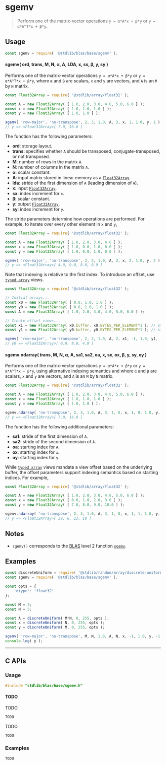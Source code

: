 <!--

@license Apache-2.0

Copyright (c) 2024 The Stdlib Authors.

Licensed under the Apache License, Version 2.0 (the "License");
you may not use this file except in compliance with the License.
You may obtain a copy of the License at

   http://www.apache.org/licenses/LICENSE-2.0

Unless required by applicable law or agreed to in writing, software
distributed under the License is distributed on an "AS IS" BASIS,
WITHOUT WARRANTIES OR CONDITIONS OF ANY KIND, either express or implied.
See the License for the specific language governing permissions and
limitations under the License.

-->

# sgemv

> Perform one of the matrix-vector operations `y = α*A*x + β*y` or `y = α*A^T*x + β*y`.

<section class="usage">

## Usage

```javascript
const sgemv = require( '@stdlib/blas/base/sgemv' );
```

#### sgemv( ord, trans, M, N, α, A, LDA, x, sx, β, y, sy )

Performs one of the matrix-vector operations `y = α*A*x + β*y` or `y = α*A^T*x + β*y`, where `α` and `β` are scalars, `x` and `y` are vectors, and `A` is an `M` by `N` matrix.

```javascript
const Float32Array = require( '@stdlib/array/float32' );

const A = new Float32Array( [ 1.0, 2.0, 3.0, 4.0, 5.0, 6.0 ] );
const x = new Float32Array( [ 1.0, 1.0, 1.0 ] );
const y = new Float32Array( [ 1.0, 1.0 ] );

sgemv( 'row-major', 'no-transpose', 2, 3, 1.0, A, 3, x, 1, 1.0, y, 1 );
// y => <Float32Array>[ 7.0, 16.0 ]
```

The function has the following parameters:

-   **ord**: storage layout.
-   **trans**: specifies whether `A` should be transposed, conjugate-transposed, or not transposed.
-   **M**: number of rows in the matrix `A`.
-   **N**: number of columns in the matrix `A`.
-   **α**: scalar constant.
-   **A**: input matrix stored in linear memory as a [`Float32Array`][mdn-float32array].
-   **lda**: stride of the first dimension of `A` (leading dimension of `A`).
-   **x**: input [`Float32Array`][mdn-float32array].
-   **sx**: index increment for `x`.
-   **β**: scalar constant.
-   **y**: output [`Float32Array`][mdn-float32array].
-   **sy**: index increment for `y`.

The stride parameters determine how operations are performed. For example, to iterate over every other element in `x` and `y`,

```javascript
const Float32Array = require( '@stdlib/array/float32' );

const A = new Float32Array( [ 1.0, 2.0, 3.0, 4.0 ] );
const x = new Float32Array( [ 1.0, 0.0, 1.0, 0.0 ] );
const y = new Float32Array( [ 1.0, 0.0, 1.0, 0.0 ] );

sgemv( 'row-major', 'no-transpose', 2, 2, 1.0, A, 2, x, 2, 1.0, y, 2 );
// y => <Float32Array>[ 4.0, 0.0, 8.0, 0.0 ]
```

Note that indexing is relative to the first index. To introduce an offset, use [`typed array`][mdn-typed-array] views.

<!-- eslint-disable stdlib/capitalized-comments -->

```javascript
const Float32Array = require( '@stdlib/array/float32' );

// Initial arrays...
const x0 = new Float32Array( [ 0.0, 1.0, 1.0 ] );
const y0 = new Float32Array( [ 0.0, 1.0, 1.0 ] );
const A = new Float32Array( [ 1.0, 2.0, 3.0, 4.0, 5.0, 6.0 ] );

// Create offset views...
const x1 = new Float32Array( x0.buffer, x0.BYTES_PER_ELEMENT*1 ); // start at 2nd element
const y1 = new Float32Array( y0.buffer, y0.BYTES_PER_ELEMENT*1 ); // start at 2nd element

sgemv( 'row-major', 'no-transpose', 2, 2, 1.0, A, 2, x1, -1, 1.0, y1, -1 );
// y0 => <Float32Array>[ 0.0, 8.0, 4.0 ]
```

#### sgemv.ndarray( trans, M, N, α, A, sa1, sa2, oa, x, sx, ox, β, y, sy, oy )

Performs one of the matrix-vector operations `y = α*A*x + β*y` or `y = α*A^T*x + β*y`, using alternative indexing semantics and where `α` and `β` are scalars, `x` and `y` are vectors, and `A` is an `M` by `N` matrix.

```javascript
const Float32Array = require( '@stdlib/array/float32' );

const A = new Float32Array( [ 1.0, 2.0, 3.0, 4.0, 5.0, 6.0 ] );
const x = new Float32Array( [ 1.0, 1.0, 1.0 ] );
const y = new Float32Array( [ 1.0, 1.0 ] );

sgemv.ndarray( 'no-transpose', 2, 3, 1.0, A, 3, 1, 0, x, 1, 0, 1.0, y, 1, 0 );
// y => <Float32Array>[ 7.0, 16.0 ]
```

The function has the following additional parameters:

-   **sa1**: stride of the first dimension of `A`.
-   **sa2**: stride of the second dimension of `A`.
-   **oa**: starting index for `A`.
-   **ox**: starting index for `x`.
-   **oy**: starting index for `y`.

While [`typed array`][mdn-typed-array] views mandate a view offset based on the underlying buffer, the offset parameters support indexing semantics based on starting indices. For example,

```javascript
const Float32Array = require( '@stdlib/array/float32' );

const A = new Float32Array( [ 1.0, 2.0, 3.0, 4.0, 5.0, 6.0 ] );
const x = new Float32Array( [ 0.0, 1.0, 2.0, 3.0 ] );
const y = new Float32Array( [ 7.0, 8.0, 9.0, 10.0 ] );

sgemv.ndarray( 'no-transpose', 2, 3, 1.0, A, 3, 1, 0, x, 1, 1, 1.0, y, -2, 2 );
// y => <Float32Array>[ 39, 8, 23, 10 ]
```

</section>

<!-- /.usage -->

<section class="notes">

## Notes

-   `sgemv()` corresponds to the [BLAS][blas] level 2 function [`sgemv`][blas-sgemv].

</section>

<!-- /.notes -->

<section class="examples">

## Examples

<!-- eslint no-undef: "error" -->

```javascript
const discreteUniform = require( '@stdlib/random/array/discrete-uniform' );
const sgemv = require( '@stdlib/blas/base/sgemv' );

const opts = {
    'dtype': 'float32'
};

const M = 3;
const N = 3;

const A = discreteUniform( M*N, 0, 255, opts );
const x = discreteUniform( N, 0, 255, opts );
const y = discreteUniform( M, 0, 255, opts );

sgemv( 'row-major', 'no-transpose', M, N, 1.0, A, N, x, -1, 1.0, y, -1 );
console.log( y );

```

</section>

<!-- /.examples -->

<!-- C interface documentation. -->

* * *

<section class="c">

## C APIs

<!-- Section to include introductory text. Make sure to keep an empty line after the intro `section` element and another before the `/section` close. -->

<section class="intro">

</section>

<!-- /.intro -->

<!-- C usage documentation. -->

<section class="usage">

### Usage

```c
#include "stdlib/blas/base/sgemv.h"
```

#### TODO

TODO.

```c
TODO
```

TODO

```c
TODO
```

</section>

<!-- /.usage -->

<!-- C API usage notes. Make sure to keep an empty line after the `section` element and another before the `/section` close. -->

<section class="notes">

</section>

<!-- /.notes -->

<!-- C API usage examples. -->

<section class="examples">

### Examples

```c
TODO
```

</section>

<!-- /.examples -->

</section>

<!-- /.c -->

<!-- Section for related `stdlib` packages. Do not manually edit this section, as it is automatically populated. -->

<section class="related">

</section>

<!-- /.related -->

<!-- Section for all links. Make sure to keep an empty line after the `section` element and another before the `/section` close. -->

<section class="links">

[blas]: http://www.netlib.org/blas

[blas-sgemv]: https://www.netlib.org/lapack/explore-html/d7/dda/group__gemv_ga0d35d880b663ad18204bb23bd186e380.html#ga0d35d880b663ad18204bb23bd186e380

[mdn-float32array]: https://developer.mozilla.org/en-US/docs/Web/JavaScript/Reference/Global_Objects/Float32Array

[mdn-typed-array]: https://developer.mozilla.org/en-US/docs/Web/JavaScript/Reference/Global_Objects/TypedArray

</section>

<!-- /.links -->
